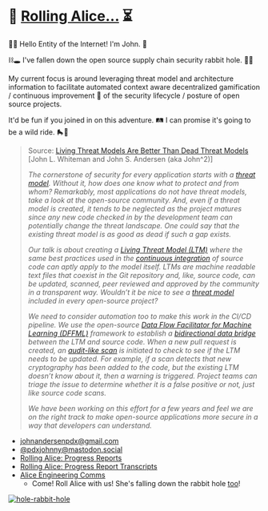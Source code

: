 # 🐢 [Rolling Alice...](https://github.com/intel/dffml/blob/alice/docs/tutorials/rolling_alice/0000_architecting_alice/README.md#rolling-alice-volume-0-introduction-and-context) ⏳

🤘🤙 Hello Entity of the Internet! I'm John. 🎩

⛓️🕳 I've fallen down the open source supply chain security rabbit hole. 🌳🐇

My current focus is around leveraging threat model and architecture
information to facilitate automated context aware decentralized gamification
/ continuous improvement 🚄 of the security lifecycle / posture of open source
projects.

It'd be fun if you joined in on this adventure. 🛤️ I can promise it's
going to be a wild ride. 🛼🎢

> Source: [Living Threat Models Are Better Than Dead Threat Models](https://gist.github.com/pdxjohnny/07b8c7b4a9e05579921aa3cc8aed4866#file-rolling_alice_progress_report_0006_living_threat_models_are_better_than_dead_threat_models-md) [John L. Whiteman and John S. Andersen (aka John^2)]
>
> *The cornerstone of security for every application starts with a [threat model](https://owasp.org/www-community/Threat_Modeling_Process). Without it, how does one know what to protect and from whom? Remarkably, most applications do not have threat models, take a look at the open-source community. And, even if a threat model is created, it tends to be neglected as the project matures since any new code checked in by the development team can potentially change the threat landscape. One could say that the existing threat model is as good as dead if such a gap exists.*
>
> *Our talk is about creating a [Living Threat Model (LTM)](https://github.com/johnlwhiteman/living-threat-models) where the same best practices used in the [continuous integration](https://github.com/intel/dffml/tree/alice/docs/tutorials/rolling_alice/0000_architecting_alice#what-is-alice) of source code can aptly apply to the model itself. LTMs are machine readable text files that coexist in the Git repository and, like, source code, can be updated, scanned, peer reviewed and approved by the community in a transparent way. Wouldn’t it be nice to see a [threat model](https://github.com/johnlwhiteman/living-threat-models/blob/main/THREATS.md) included in every open-source project?*
>
> *We need to consider automation too to make this work in the CI/CD pipeline. We use the open-source [Data Flow Facilitator for Machine Learning (DFFML)](https://github.com/intel/dffml) framework to establish a [bidirectional data bridge](https://github.com/intel/dffml/blob/alice/docs/arch/0009-Open-Architecture.rst) between the LTM and source code. When a new pull request is created, an [audit-like scan](https://github.com/johnlwhiteman/living-threat-models/blob/main/demo/ALICE.rst#living-threatsmd) is initiated to check to see if the LTM needs to be updated. For example, if a scan detects that new cryptography has been added to the code, but the existing LTM doesn’t know about it, then a warning is triggered. Project teams can triage the issue to determine whether it is a false positive or not, just like source code scans.*
>
> *We have been working on this effort for a few years and feel we are on the right track to make open-source applications more secure in a way that developers can understand.*

- [johnandersenpdx@gmail.com](mailto:johnandersenpdx@gmail.com?subject=Introduction)
- [@pdxjohnny@mastodon.social](https://mastodon.social/@pdxjohnny)
- [Rolling Alice: Progress Reports](https://www.youtube.com/playlist?list=PLtzAOVTpO2jYt71umwc-ze6OmwwCIMnLw)
- [Rolling Alice: Progress Report Transcripts](https://gist.github.com/pdxjohnny/07b8c7b4a9e05579921aa3cc8aed4866)
- [Alice Engineering Comms](https://github.com/intel/dffml/discussions/1406?sort=new)
  - Come! Roll Alice with us! She's falling down the rabbit hole [too](https://github.com/intel/dffml/blob/alice/docs/tutorials/rolling_alice/0001_coach_alice/0000_introduction.md)!

[![hole-rabbit-hole](https://user-images.githubusercontent.com/5950433/196436807-68881b75-2006-4734-b4a2-63dc3d17b634.gif)](https://github.com/intel/dffml/commit/291cfbe5153414932afe446aa4f6c2e298069914)
